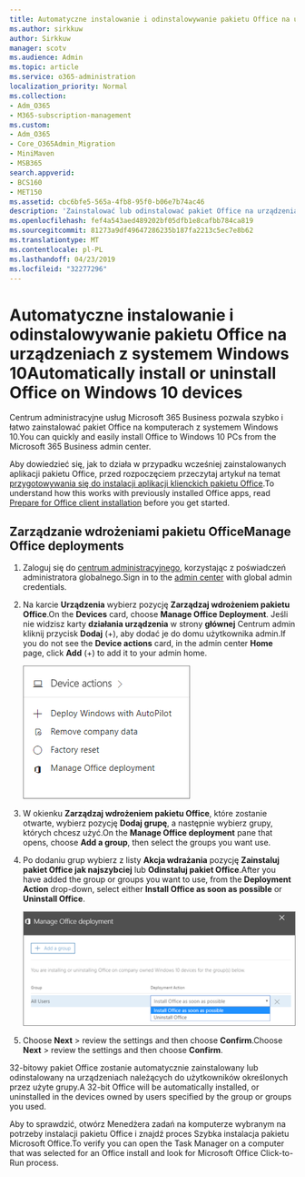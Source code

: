 ```yaml
---
title: Automatyczne instalowanie i odinstalowywanie pakietu Office na urządzeniach z systemem Windows 10
ms.author: sirkkuw
author: Sirkkuw
manager: scotv
ms.audience: Admin
ms.topic: article
ms.service: o365-administration
localization_priority: Normal
ms.collection:
- Adm_O365
- M365-subscription-management
ms.custom:
- Adm_O365
- Core_O365Admin_Migration
- MiniMaven
- MSB365
search.appverid:
- BCS160
- MET150
ms.assetid: cbc6bfe5-565a-4fb8-95f0-b06e7b74ac46
description: 'Zainstalować lub odinstalować pakiet Office na urządzeniach Windows 10 z Centrum administracyjnego Microsoft 365 Business. '
ms.openlocfilehash: fef4a543aed489202bf05dfb1e8cafbb784ca819
ms.sourcegitcommit: 81273a9df49647286235b187fa2213c5ec7e8b62
ms.translationtype: MT
ms.contentlocale: pl-PL
ms.lasthandoff: 04/23/2019
ms.locfileid: "32277296"
---
```

# <a name="automatically-install-or-uninstall-office-on-windows-10-devices"></a><span data-ttu-id="9d2e3-103">Automatyczne instalowanie i odinstalowywanie pakietu Office na urządzeniach z systemem Windows 10</span><span class="sxs-lookup"><span data-stu-id="9d2e3-103">Automatically install or uninstall Office on Windows 10 devices</span></span>

<span data-ttu-id="9d2e3-104">Centrum administracyjne usług Microsoft 365 Business pozwala szybko i łatwo zainstalować pakiet Office na komputerach z systemem Windows 10.</span><span class="sxs-lookup"><span data-stu-id="9d2e3-104">You can quickly and easily install Office to Windows 10 PCs from the Microsoft 365 Business admin center.</span></span>
  
<span data-ttu-id="9d2e3-105">Aby dowiedzieć się, jak to działa w przypadku wcześniej zainstalowanych aplikacji pakietu Office, przed rozpoczęciem przeczytaj artykuł na temat [przygotowywania się do instalacji aplikacji klienckich pakietu Office](prepare-for-office-client-deployment.md).</span><span class="sxs-lookup"><span data-stu-id="9d2e3-105">To understand how this works with previously installed Office apps, read [Prepare for Office client installation](prepare-for-office-client-deployment.md) before you get started.</span></span> 
  
## <a name="manage-office-deployments"></a><span data-ttu-id="9d2e3-106">Zarządzanie wdrożeniami pakietu Office</span><span class="sxs-lookup"><span data-stu-id="9d2e3-106">Manage Office deployments</span></span>

1. <span data-ttu-id="9d2e3-107">Zaloguj się do [centrum administracyjnego](https://aka.ms/bcsportal), korzystając z poświadczeń administratora globalnego.</span><span class="sxs-lookup"><span data-stu-id="9d2e3-107">Sign in to the [admin center](https://aka.ms/bcsportal) with global admin credentials.</span></span> 
    
2. <span data-ttu-id="9d2e3-108">Na karcie **Urządzenia** wybierz pozycję **Zarządzaj wdrożeniem pakietu Office**.</span><span class="sxs-lookup"><span data-stu-id="9d2e3-108">On the **Devices** card, choose **Manage Office Deployment**.</span></span>
      <span data-ttu-id="9d2e3-109">Jeśli nie widzisz karty **działania urządzenia** w strony **głównej** Centrum admin kliknij przycisk **Dodaj** (+), aby dodać je do domu użytkownika admin.</span><span class="sxs-lookup"><span data-stu-id="9d2e3-109">If you do not see the **Device actions** card, in the admin center **Home** page, click **Add** (+) to add it to your admin home.</span></span>
    
    ![Screenshot of the Devices card in the admin center](media/9982e784-dbf9-4a76-a159-bb3e2e5aa23f.png)
  
3. <span data-ttu-id="9d2e3-111">W okienku **Zarządzaj wdrożeniem pakietu Office**, które zostanie otwarte, wybierz pozycję **Dodaj grupę**, a następnie wybierz grupy, których chcesz użyć.</span><span class="sxs-lookup"><span data-stu-id="9d2e3-111">On the **Manage Office deployment** pane that opens, choose **Add a group**, then select the groups you want use.</span></span>
    
4. <span data-ttu-id="9d2e3-112">Po dodaniu grup wybierz z listy **Akcja wdrażania** pozycję **Zainstaluj pakiet Office jak najszybciej** lub **Odinstaluj pakiet Office**.</span><span class="sxs-lookup"><span data-stu-id="9d2e3-112">After you have added the group or groups you want to use, from the **Deployment Action** drop-down, select either **Install Office as soon as possible** or **Uninstall Office**.</span></span>
    
    ![In the Manage Office deployment pane, choose either Install Office as soon as possible, or Uninstall Office.](media/00f24a61-1848-40c0-b037-78d726c7d757.png)
  
5. <span data-ttu-id="9d2e3-114">Choose **Next** \> review the settings and then choose **Confirm**.</span><span class="sxs-lookup"><span data-stu-id="9d2e3-114">Choose **Next** \> review the settings and then choose **Confirm**.</span></span>
    
<span data-ttu-id="9d2e3-115">32-bitowy pakiet Office zostanie automatycznie zainstalowany lub odinstalowany na urządzeniach należących do użytkowników określonych przez użyte grupy.</span><span class="sxs-lookup"><span data-stu-id="9d2e3-115">A 32-bit Office will be automatically installed, or uninstalled in the devices owned by users specified by the group or groups you used.</span></span>
  
<span data-ttu-id="9d2e3-116">Aby to sprawdzić, otwórz Menedżera zadań na komputerze wybranym na potrzeby instalacji pakietu Office i znajdź proces Szybka instalacja pakietu Microsoft Office.</span><span class="sxs-lookup"><span data-stu-id="9d2e3-116">To verify you can open the Task Manager on a computer that was selected for an Office install and look for Microsoft Office Click-to-Run process.</span></span>
  


